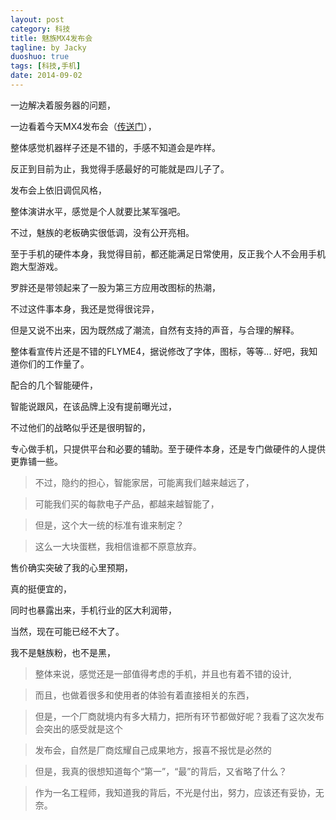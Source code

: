 ```yaml
---
layout: post
category: 科技
title: 魅族MX4发布会
tagline: by Jacky
duoshuo: true
tags: [科技,手机]
date: 2014-09-02
---
```



一边解决着服务器的问题，

一边看着今天MX4发布会（[传送门](http://live.pconline.com.cn/305.html?qq-pf-to=pcqq.group)），

整体感觉机器样子还是不错的，手感不知道会是咋样。

反正到目前为止，我觉得手感最好的可能就是四儿子了。

发布会上依旧调侃风格，

整体演讲水平，感觉是个人就要比某军强吧。

不过，魅族的老板确实很低调，没有公开亮相。

至于手机的硬件本身，我觉得目前，都还能满足日常使用，反正我个人不会用手机跑大型游戏。

罗胖还是带领起来了一股为第三方应用改图标的热潮，

不过这件事本身，我还是觉得很诧异，

但是又说不出来，因为既然成了潮流，自然有支持的声音，与合理的解释。

整体看宣传片还是不错的FLYME4，据说修改了字体，图标，等等... 好吧，我知道你们的工作量了。

配合的几个智能硬件，

智能说跟风，在该品牌上没有提前曝光过，

不过他们的战略似乎还是很明智的，

专心做手机，只提供平台和必要的辅助。至于硬件本身，还是专门做硬件的人提供更靠铺一些。

> 不过，隐约的担心，智能家居，可能离我们越来越远了，

> 可能我们买的每款电子产品，都越来越智能了，

> 但是，这个大一统的标准有谁来制定？

> 这么一大块蛋糕，我相信谁都不原意放弃。

售价确实突破了我的心里预期，

真的挺便宜的，

同时也暴露出来，手机行业的区大利润带，

当然，现在可能已经不大了。

我不是魅族粉，也不是黑，

> 整体来说，感觉还是一部值得考虑的手机，并且也有着不错的设计,

> 而且，也做着很多和使用者的体验有着直接相关的东西，

> 但是，一个厂商就境内有多大精力，把所有环节都做好呢？我看了这次发布会突出的感受就是这个

> 发布会，自然是厂商炫耀自己成果地方，报喜不报忧是必然的

> 但是，我真的很想知道每个“第一”，“最”的背后，又省略了什么？

> 作为一名工程师，我知道我的背后，不光是付出，努力，应该还有妥协，无奈。






